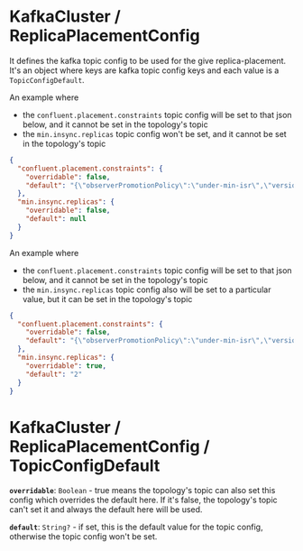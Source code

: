# KafkaCluster / ReplicaPlacementConfig

It defines the kafka topic config to be used for the give replica-placement. It's an object where keys are kafka topic config keys and each value is a `TopicConfigDefault`.

An example where 
- the `confluent.placement.constraints` topic config will be set to that json below, and it cannot be set in the topology's topic
- the `min.insync.replicas` topic config won't be set, and it cannot be set in the topology's topic

```json
{
  "confluent.placement.constraints": {
    "overridable": false,
    "default": "{\"observerPromotionPolicy\":\"under-min-isr\",\"version\":2,\"replicas\":[{\"count\":1,\"constraints\":{\"rack\":\"01\"}},{\"count\":1,\"constraints\":{\"rack\":\"02\"}}],\"observers\":[{\"count\":1,\"constraints\":{\"rack\":\"03\"}}]}"
  },
  "min.insync.replicas": {
    "overridable": false,
    "default": null
  }
}
```

An example where
- the `confluent.placement.constraints` topic config will be set to that json below, and it cannot be set in the topology's topic
- the `min.insync.replicas` topic config also will be set to a particular value, but it can be set in the topology's topic

```json
{
  "confluent.placement.constraints": {
    "overridable": false,
    "default": "{\"observerPromotionPolicy\":\"under-min-isr\",\"version\":2,\"replicas\":[{\"count\":1,\"constraints\":{\"rack\":\"01\"}},{\"count\":1,\"constraints\":{\"rack\":\"02\"}}],\"observers\":[{\"count\":1,\"constraints\":{\"rack\":\"03\"}}]}"
  },
  "min.insync.replicas": {
    "overridable": true,
    "default": "2"
  }
}
```
# KafkaCluster / ReplicaPlacementConfig / TopicConfigDefault

**`overridable`**: `Boolean` - true means the topology's topic can also set this config which overrides the default here. If it's false, the topology's topic can't set it and always the default here will be used.

**`default`**: `String?` - if set, this is the default value for the topic config, otherwise the topic config won't be set.


